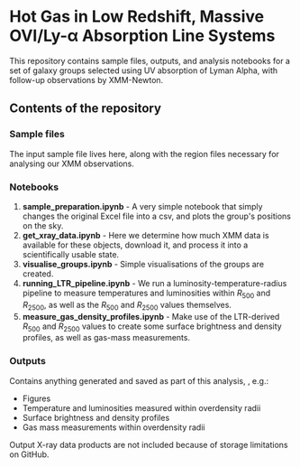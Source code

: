 # Hot Gas in Low Redshift, Massive OVI/Ly-α Absorption Line Systems

This repository contains sample files, outputs, and analysis notebooks for a set of galaxy groups selected using UV absorption of Lyman Alpha, with follow-up observations by XMM-Newton.

## Contents of the repository

### Sample files
The input sample file lives here, along with the region files necessary for analysing our XMM observations.

### Notebooks
1. **sample_preparation.ipynb** - A very simple notebook that simply changes the original Excel file into a csv, and plots the group's positions on the sky.
2. **get_xray_data.ipynb** - Here we determine how much XMM data is available for these objects, download it, and process it into a scientifically usable state.
3. **visualise_groups.ipynb** - Simple visualisations of the groups are created.
4. **running_LTR_pipeline.ipynb** - We run a luminosity-temperature-radius pipeline to measure temperatures and luminosities within $R_{500}$ and $R_{2500}$, as well as the $R_{500}$ and $R_{2500}$ values themselves.
5. **measure_gas_density_profiles.ipynb** - Make use of the LTR-derived $R_{500}$ and $R_{2500}$ values to create some surface brightness and density profiles, as well as gas-mass measurements.

### Outputs
Contains anything generated and saved as part of this analysis, , e.g.:
* Figures
* Temperature and luminosities measured within overdensity radii
* Surface brightness and density profiles
* Gas mass measurements within overdensity radii

Output X-ray data products are not included because of storage limitations on GitHub.